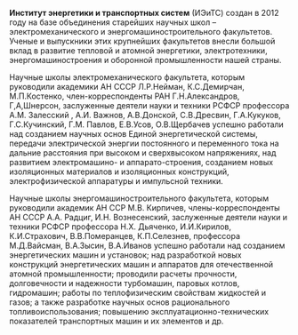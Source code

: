   
  
**Институт энергетики и транспортных систем** (ИЭиТС) создан в 2012 году на базе объединения старейших научных школ – электромеханического и энергомашиностроительного факультетов. Ученые и выпускники этих крупнейших факультетов внесли большой вклад в развитие тепловой и атомной энергетики, электротехники, энергомашиностроения и оборонной промышленности нашей страны.

Научные школы электромеханического факультета, которым руководили академики АН СССР Л.Р.Нейман, К.С.Демирчан, М.П.Костенко, член-корреспонденты РАН Г.Н.Александров, Г,А,Шнерсон, заслуженные деятели науки и техники РСФСР профессора А.М. Залесский , А.И. Важнов, А.В.Донской, С.В.Дресвин, Г.А.Кукуков, Г.С.Кучинский, Г.М. Павлов, Е.В.Усов, О.В.Щербачев успешно работали над созданием научных основ Единой  энергетической системы, передачи электрической энергии постоянного и переменного тока на дальние расстояния при высоком и сверхвысоком напряжениях, над развитием электромашино- и аппарато-строения, созданием новых изоляционных материалов и изоляционных конструкций, электрофизической аппаратуры и импульсной техники.

Научные школы энергомашиностроительного факультета, которым руководили академик АН ССР М.В. Кирпичев, члены-корреспонденты АН СССР А.А. Радциг, И.Н. Вознесенский, заслуженные деятели науки и техники РСФСР профессора Н.Х. Дьяченко, И.И.Кирилов, К.И.Страхович, В.В.Померанцев, К.П.Селезнев, профессора М.Д.Вайсман, В.А.Зысин, В.А.Иванов успешно работали над созданием энергетических машин и установок; над  разработкой новых конструкций энергетических машин и аппаратов для отечественной атомной промышленности; проводили расчеты прочности, долговечности и надежности турбомашин, паровых котлов, гидромашин; работы по теплофизическим свойствам жидкостей и газов; а также разработке научных основ рационального топливоиспользования; повышению эксплуатационно-технических показателей транспортных машин  и их элементов и др.